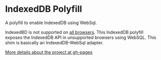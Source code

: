 IndexedDB Polyfill
==================

A polyfill to enable IndexedDB using WebSql.

IndexedBD is not supported on <a href = "http://caniuse.com/#search=IndexedDB" target="_blank">all browsers</a>. 
This IndexedDB polyfill exposes the IndexedDB API in unsupported browsers using WebSQL. This shim is basically an IndexedDB-WebSql adapter.  

<a href = "http://nparashuram.com/IndexedDBShim">More details about the project at gh-pages</a> 
